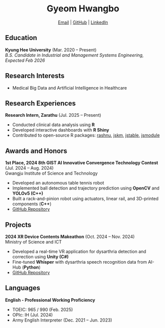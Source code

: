 <h1 align="center">Gyeom Hwangbo</h1>
<p align="center">
  <a href="mailto:hbgyeom@gmail.com">Email</a> | 
  <a href="https://github.com/hbgyeom1">GitHub</a> | 
  <a href="https://linkedin.com/in/gyeom-hwangbo-6338a6377">LinkedIn</a><br>
</p>

## Education
**Kyung Hee University** (Mar. 2020 – Present)<br>
*B.S. Candidate in Industrial and Management Systems Engineering, Expected Feb 2026*

## Research Interests
- Medical Big Data and Artificial Intelligence in Healthcare

## Research Experiences
**Research Intern, Zarathu** (Jul. 2025 – Present)
- Conducted clinical data analysis using **R**
- Developed interactive dashboards with **R Shiny**
- Contributed to open-source R packages: [rashnu](https://github.com/zarathucorp/rashnu), [jskm](https://github.com/jinseob2kim/jskm), [jstable](https://github.com/jinseob2kim/jstable), [jsmodule](https://github.com/jinseob2kim/jsmodule)

## Awards and Honors
**1st Place, 2024 8th GIST AI Innovative Convergence Technology Contest** (Jul. 2024 – Aug. 2024)<br>
Gwangju Institute of Science and Technology
- Developed an autonomous table tennis robot
- Implemented ball detection and trajectory prediction using **OpenCV** and **YOLOv5 (C++)**
- Built a rack-and-pinion robot using actuators, linear rail, and 3D-printed components (**C++**)
- [GitHub Repository](https://github.com/hbgyeom1/Table_tennis_robot-)

## Projects
**2024 XR Device Contents Makeathon** (Oct. 2024 – Nov. 2024)<br>
Ministry of Science and ICT
- Developed a real-time VR application for dysarthria detection and correction using **Unity (C#)**
- Fine-tuned **Whisper** with dysarthria speech recognition data from AI-Hub (**Python**)
- [GitHub Repository](https://github.com/hbgyeom1/XR_make-a-ton)

## Languages
**English - Professional Working Proficiency**
- TOEIC: 965 / 990 (Feb. 2025)
- OPIc: IH (Jul. 2024)
- Army English Interpreter (Dec. 2021 – Jun. 2023)
